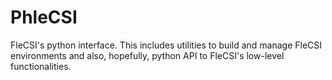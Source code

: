 # PhleCSI
FleCSI's python interface. This includes utilities to build and manage FleCSI environments
and also, hopefully, python API to FleCSI's low-level functionalities.
